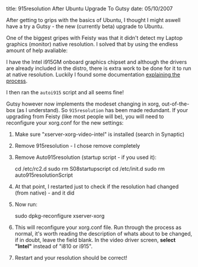title: 915resolution After Ubuntu Upgrade To Gutsy
date: 05/10/2007

After getting to grips with the basics of Ubuntu, I thought I might aswell have
a try a Gutsy - the new (currently beta) upgrade to Ubuntu.

One of the biggest gripes with Feisty was that it didn't detect my Laptop
graphics (monitor) native resolution. I solved that by using the endless amount
of help avaliable:

I have the Intel i915GM onboard graphics chipset and although the drivers are
already included in the distro, there is extra work to be done for it to run at
native resolution. Luckily I found some documentation [explaining the
process][].

I then ran the `autoi915` script and all seems fine!

Gutsy however now implements the modeset changing in xorg, out-of-the-box (as I
understand). So `915resolution` has been made redundant. If your upgrading from
Feisty (like most people will be), you will need to reconfigure your xorg.conf
for the new settings:

1.  Make sure "xserver-xorg-video-intel" is installed (search in Synaptic)
2.  Remove 915resolution - I chose remove completely
3.  Remove Auto915resolution (startup script - if you used it):

    cd /etc/rc2.d
    sudo rm S08startupscript
    cd /etc/init.d
    sudo rm auto915resolutionScript
  
4.  At that point, I restarted just to check if the resolution had changed (from
    native) - and it did
5.  Now run:

    sudo dpkg-reconfigure xserver-xorg

6.  This will reconfigure your xorg.conf file. Run through the process as
    normal, it's worth reading the description of whats about to be changed, if
in doubt, leave the field blank. In the video driver screen, **select "Intel"**
instead of "i810 or i915".
7.  Restart and your resolution should be correct!

  [explaining the process]: https://help.ubuntu.com/community/i915Driver
